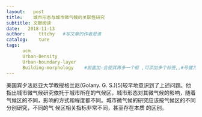 ```yaml
---
layout:   post
title:    城市形态与城市微气候的关联性研究
subtitle: 文献阅读  
date:   2018-11-13
author:     tttchy   #写文章的作者是谁
catalog:    ture
tags:    
      ucm
      Urban-Density 
      Urban-boundary-layer
      Building-morphology    #前面加-会使其再多一个框 ,可添加多个标签,,#号健为注释的作用 模块的开始必须以---开头，不然会出现错误
---
```



美国宾夕法尼亚大学教授格兰尼(Golany. G. S.)[5]较早地意识到了上述问题。他指出城市微气候研究依托于城市所在的气候区，城市形态对其微气候的影响，随着气候区的不同，影响的方式和程度都不同。城市微气候的研究应该按气候区的不同分别研究，不同的气
候区相关指标非常不同，甚至存在本质
的区别。
